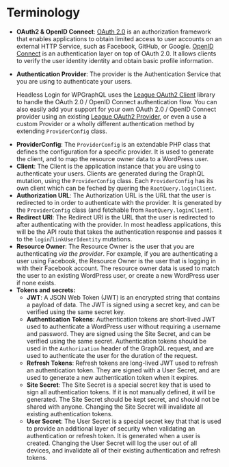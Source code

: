 
# Terminology

* **OAuth2 & OpenID Connect**: [OAuth 2.0](https://oauth.net/2/) is an authorization framework that enables applications to obtain limited access to user accounts on an external HTTP Service, such as Facebook, GitHub, or Google.
[OpenID Connect](https://openid.net/connect/) is an authentication layer on top of OAuth 2.0. It allows clients to verify the user identity identity and obtain basic profile information.
* **Authentication Provider**: The provider is the Authentication Service that you are using to authenticate your users.

	Headless Login for WPGraphQL uses the [League OAuth2 Client](https://oauth2-client.thephpleague.com/) library to handle the OAuth 2.0 / OpenID Connect authentication flow. You can also easily add your support for your own OAuth 2.0 / OpenID Connect provider using an existing [League OAuth2 Provider](https://oauth2-client.thephpleague.com/providers/league/), or even a use a custom Provider or a wholly different authentication method by extending `ProviderConfig` class.
- **ProviderConfig**: The `ProviderConfig` is an extendable PHP class that defines the configuration for a specific provider. It is used to generate the client, and to map the resource owner data to a WordPress user.
- **Client**: The Client is the application instance that you are using to authenticate your users. Clients are generated during the GraphQL mutation, using the `ProviderConfig` class. Each `ProviderConfig` has its own client which can be feched by quering the `RootQuery.loginClient`.
- **Authorization URL**: The Authorization URL is the URL that the user is redirected to in order to authenticate with the provider. It is generated by the `ProviderConfig` class (and fetchable from `RootQuery.loginClient`).
- **Redirect URI**: The Redirect URI is the URL that the user is redirected to after authenticating with the provider. In most headless applications, this will be the API route that takes the authentication response and passes it to the `login`/`linkUserIdentity` mutations.
- **Resource Owner**: The Resource Owner is the user that you are authenticating _via the provider_. For example, if you are authenticating a user using Facebook, the Resource Owner is the user that is logging in with their Facebook account. The resource owner data is used to match the user to an existing WordPress user, or create a new WordPress user if none exists.
- **Tokens and secrets:**
	- **JWT**: A JSON Web Token (JWT) is an encrypted string that contains a payload of data. The JWT is signed using a secret key, and can be verified using the same secret key.
	- **Authentication Tokens**: Authentication tokens are short-lived JWT used to authenticate a WordPress user without requiring a username and password. They are signed using the Site Secret, and can be verified using the same secret. Authentication tokens should be used in the `Authorization` header of the GraphQL request, and are used to authenticate the user for the duration of the request.
	- **Refresh Tokens**: Refresh tokens are long-lived JWT used to refresh an authentication token. They are signed with a User Secret, and are used to generate a new authentication token when it expires.
	- **Site Secret**: The Site Secret is a special secret key that is used to sign all authentication tokens. If it is not manually defined, it will be generated. The Site Secret should be kept secret, and should not be shared with anyone. Changing the Site Secret will invalidate all existing authentication tokens.
	- **User Secret**: The User Secret is a special secret key that that is used to provide an additional layer of security when validating an authentication or refresh token. It is generated when a user is created. Changing the User Secret will log the user out of all devices, and invalidate all of their existing authentication and refresh tokens.

